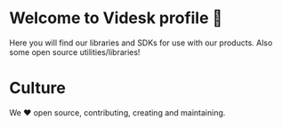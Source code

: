 # Welcome to Videsk profile 👋

Here you will find our libraries and SDKs for use with our products. Also some open source utilities/libraries!

# Culture 

We ♥ open source, contributing, creating and maintaining.
